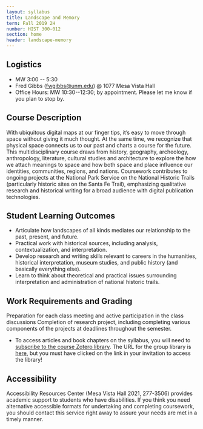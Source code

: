```yaml
---
layout: syllabus
title: Landscape and Memory
term: Fall 2019 2H
number: HIST 300-012
section: home
header: landscape-memory
---
```


## Logistics
- MW 3:00 -- 5:30
- Fred Gibbs \([fwgibbs@unm.edu](mailto:fwgibbs@unm.edu)\) @ 1077 Mesa Vista Hall
- Office Hours: MW 10:30--12:30; by appointment. Please let me know if you plan to stop by.

## Course Description
With ubiquitous digital maps at our finger tips, it’s easy to move through space without giving it much thought. At the same time, we recognize that physical space connects us to our past and charts a course for the future. This multidisciplinary course draws from history, geography, archeology, anthropology, literature, cultural studies and architecture to explore the how we attach meanings to space and how both space and place influence our identities, communities, regions, and nations. Coursework contributes to ongoing projects at the National Park Service on the National Historic Trails (particularly historic sites on the Santa Fe Trail), emphasizing qualitative research and historical writing for a broad audience with digital publication technologies.


## Student Learning Outcomes
- Articulate how landscapes of all kinds mediates our relationship to the past, present, and future.
- Practical work with historical sources, including analysis, contextualization, and interpretation.
- Develop research and writing skills relevant to careers in the humanities, historical interpretation, museum studies, and public history (and basically everything else).
- Learn to think about theoretical and practical issues surrounding interpretation and administration of national historic trails.


## Work Requirements and Grading
Preparation for each class meeting and active participation in the class discussions
Completion of research project, including completing various components of the projects at deadlines throughout the semester.

- To access articles and book chapters on the syllabus, you will need to [subscribe to the course Zotero library](http://fredgibbs.net/courses/etc/zotero.html). The URL for the group library is [here](https://www.zotero.org/groups/2379087/landscape-memory-unm/items), but you must have clicked on the link in your invitation to access the library!


## Accessibility
Accessibility Resources Center (Mesa Vista Hall 2021, 277-3506) provides academic support to students who have disabilities. If you think you need alternative accessible formats for undertaking and completing coursework, you should contact this service right away to assure your needs are met in a timely manner.
